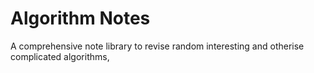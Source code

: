 # Algorithm Notes

A comprehensive note library to revise random interesting and otherise complicated algorithms, 


